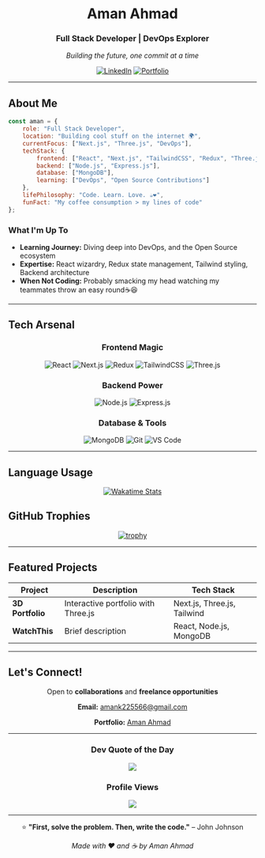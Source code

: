 <div align="center">

# Aman Ahmad

### Full Stack Developer | DevOps Explorer

*Building the future, one commit at a time*

[![LinkedIn](https://img.shields.io/badge/LinkedIn-Connect-0A66C2?style=for-the-badge&logo=linkedin&logoColor=white)](https://linkedin.com/in/amanahmad1)
[![Portfolio](https://img.shields.io/badge/Portfolio-Visit-FF6B6B?style=for-the-badge&logo=vercel&logoColor=white)](https://amanahmad.vercel.app)
</div>

---

## About Me

```javascript
const aman = {
    role: "Full Stack Developer",
    location: "Building cool stuff on the internet 🌍",
    currentFocus: ["Next.js", "Three.js", "DevOps"],
    techStack: {
        frontend: ["React", "Next.js", "TailwindCSS", "Redux", "Three.js"],
        backend: ["Node.js", "Express.js"],
        database: ["MongoDB"],
        learning: ["DevOps", "Open Source Contributions"]
    },
    lifePhilosophy: "Code. Learn. Love. ☕❤️",
    funFact: "My coffee consumption > my lines of code"
};
```

### What I'm Up To

- **Learning Journey:** Diving deep into DevOps, and the Open Source ecosystem
- **Expertise:** React wizardry, Redux state management, Tailwind styling, Backend architecture
- **When Not Coding:** Probably smacking my head watching my teammates throw an easy round☕😆

---

## Tech Arsenal

<div align="center">

### Frontend Magic
![React](https://img.shields.io/badge/React-20232A?style=for-the-badge&logo=react&logoColor=61DAFB)
![Next.js](https://img.shields.io/badge/Next.js-000000?style=for-the-badge&logo=nextdotjs&logoColor=white)
![Redux](https://img.shields.io/badge/Redux-764ABC?style=for-the-badge&logo=redux&logoColor=white)
![TailwindCSS](https://img.shields.io/badge/Tailwind_CSS-38B2AC?style=for-the-badge&logo=tailwind-css&logoColor=white)
![Three.js](https://img.shields.io/badge/Three.js-000000?style=for-the-badge&logo=three.js&logoColor=white)

### Backend Power
![Node.js](https://img.shields.io/badge/Node.js-339933?style=for-the-badge&logo=nodedotjs&logoColor=white)
![Express.js](https://img.shields.io/badge/Express.js-000000?style=for-the-badge&logo=express&logoColor=white)

### Database & Tools
![MongoDB](https://img.shields.io/badge/MongoDB-47A248?style=for-the-badge&logo=mongodb&logoColor=white)
![Git](https://img.shields.io/badge/Git-F05032?style=for-the-badge&logo=git&logoColor=white)
![VS Code](https://img.shields.io/badge/VS_Code-007ACC?style=for-the-badge&logo=visual-studio-code&logoColor=white)

</div>

---

## Language Usage

<div align="center">

[![Wakatime Stats](https://github-readme-stats.vercel.app/api/wakatime?username=amanahmad&theme=tokyonight&hide_border=true&bg_color=0D1117&title_color=58A6FF&text_color=C9D1D9&layout=compact)](https://wakatime.com/@wizardamxn)

</div>

## GitHub Trophies

<div align="center">

[![trophy](https://github-profile-trophy.vercel.app/?username=amanahmad&theme=tokyonight&no-frame=true&row=1&column=7)](https://github.com/ryo-ma/github-profile-trophy)

</div>

---

## Featured Projects

<div align="center">

| Project | Description | Tech Stack |
|---------|-------------|------------|
| **3D Portfolio** | Interactive portfolio with Three.js | Next.js, Three.js, Tailwind |
| **WatchThis** | Brief description | React, Node.js, MongoDB |

</div>

---

## Let's Connect!

<div align="center">

Open to **collaborations** and **freelance opportunities**

**Email:** amank225566@gmail.com

**Portfolio:** [Aman Ahmad](https://amanahmad.vercel.app)

</div>

---

<div align="center">

### Dev Quote of the Day

![](https://quotes-github-readme.vercel.app/api?type=horizontal&theme=tokyonight)

### Profile Views

![](https://komarev.com/ghpvc/?username=amanahmad&color=58A6FF&style=for-the-badge&label=PROFILE+VIEWS)

---

⭐️ **"First, solve the problem. Then, write the code."** – John Johnson

*Made with ❤️ and ☕ by Aman Ahmad*

</div>
